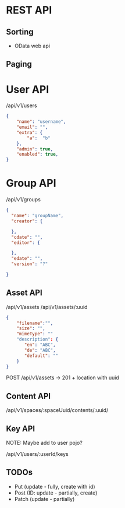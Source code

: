 # REST API

## Sorting

* OData web api

## Paging

# User API

/api/v1/users
```json
{
	"name": "username",
	"email": "",
	"extra": {
		"a":  "b"
	},
	"admin": true,
	"enabled": true,
}
```

# Group API

/api/v1/groups

```json
{
  "name": "groupName",
  "creator": {

  },
  "cdate": "",
  "editor": {

  },
  "edate": "",
  "version": "?"

}
```


## Asset API

/api/v1/assets
/api/v1/assets/:uuid

```json
{
	"filename":"",
	"size": "",
	"mimeType": ""
	"description": {
	   "en": "ABC",
	   "de": "ABC",
	   "default": ""
	}
}
```

POST /api/v1/assets
-> 201 + location with uuid

## Content API

/api/v1/spaces/:spaceUuid/contents/:uuid/


## Key API

NOTE: Maybe add to user pojo?

/api/v1/users/:userId/keys

## TODOs

* Put (update - fully, create with id)
* Post (ID: update - partially, create)
* Patch (update - partially)

